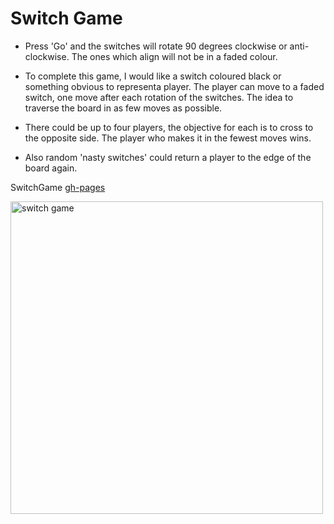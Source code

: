 # Switch Game

* Press 'Go' and the switches will rotate 90 degrees clockwise or anti-clockwise. The ones which align will not be in a faded colour.

* To complete this game, I would like a switch coloured black or something obvious to representa player. The player can move to a faded switch, one move after each rotation of the switches. The idea to traverse the board in as few moves as possible.

* There could be up to four players, the objective for each is to cross to the opposite side. The player who makes it in the fewest moves wins.

* Also random 'nasty switches' could return a player to the edge of the board again.


SwitchGame [gh-pages](http://shanegibney.github.io/Switch-Game/)

 <img width="500" alt="switch game" src="https://cloud.githubusercontent.com/assets/17167992/20311186/be612630-ab46-11e6-9a1c-1fa130f6dd7d.png">
